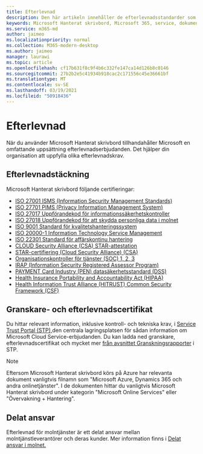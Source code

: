 ```yaml
---
title: Efterlevnad
description: Den här artikeln innehåller de efterlevnadsstandarder som är relevanta för Microsoft Hanterat skrivbord.
keywords: Microsoft Hanterat skrivbord, Microsoft 365, service, dokumentation
ms.service: m365-md
author: jaimeo
ms.localizationpriority: normal
ms.collection: M365-modern-desktop
ms.author: jaimeo
manager: laurawi
ms.topic: article
ms.openlocfilehash: cf17b631f8c9f4b6c332fe147ca14d126b8c0146
ms.sourcegitcommit: 27b2b2e5c41934b918cac2c171556c45e36661bf
ms.translationtype: MT
ms.contentlocale: sv-SE
ms.lasthandoff: 03/19/2021
ms.locfileid: "50918436"
---
```

# <a name="compliance"></a>Efterlevnad

När du använder Microsoft Hanterat skrivbord tillhandahåller Microsoft en omfattande uppsättning efterlevnadserbjudanden. Det hjälper din organisation att uppfylla olika efterlevnadskrav.

## <a name="compliance-coverage"></a>Efterlevnadstäckning

Microsoft Hanterat skrivbord följande certifieringar:

- [ISO 27001 ISMS (Information Security Management Standards)](/compliance/regulatory/offering-ISO-27001)
- [ISO 27701 PIMS (Privacy Information Management System)](/compliance/regulatory/offering-iso-27701)
- [ISO 27017 Uppförandekod för informationssäkerhetskontroller](/compliance/regulatory/offering-ISO-27017)
- [ISO 27018 Uppförandekod för att skydda personliga data i molnet](/compliance/regulatory/offering-ISO-27018)
- [ISO 9001 Standard för kvalitetshanteringssystem](/compliance/regulatory/offering-ISO-9001)
- [ISO 20000-1 Information Technology Service Management](/compliance/regulatory/offering-ISO-20000-1-2011)
- [ISO 22301 Standard för affärskontinu hantering](/compliance/regulatory/offering-ISO-22301)
- [CLOUD Security Alliance (CSA) STAR-attestation](/compliance/regulatory/offering-CSA-STAR-Attestation)
- [STAR-certifiering (Cloud Security Alliance) (CSA)](/compliance/regulatory/offering-CSA-Star-Certification)
- [Organisationskontroller för tjänster (SOC) 1, 2, 3](/compliance/regulatory/offering-SOC)
- [IRAP (Information Security Registered Assessor Program)](/compliance/regulatory/offering-ccsl-irap-australia)
- [PAYMENT Card Industry (PEN) datasäkerhetsstandard (DSS)](/compliance/regulatory/offering-PCI-DSS)
- [Health Insurance Portability and Accountability Act (HIPAA)](/compliance/regulatory/offering-hipaa-hitech)
- [Health Information Trust Alliance (HITRUST) Common Security Framework (CSF)](/compliance/regulatory/offering-hitrust)


## <a name="auditor-reports-and-compliance-certificates"></a>Granskare- och efterlevnadscertifikat

Du hittar relevant information, inklusive kontroll- och tekniska krav, i [Service Trust Portal (STP),](https://servicetrust.microsoft.com/)den centrala lagringsplatsen för sådan information om Microsoft Cloud Service-erbjudanden. Du kan ladda ned granskare, efterlevnadscertifikat och mycket mer [från avsnittet Granskningsrapporter](https://servicetrust.microsoft.com/ViewPage/MSComplianceGuide) i STP.

> [!NOTE]
> Eftersom Microsoft Hanterat skrivbord körs på Azure har relevanta dokument vanligtvis filnamn som "Microsoft Azure, Dynamics 365 och andra onlinetjänster". I de dokumenten hittar du vanligtvis Microsoft Hanterat skrivbord under kategorin "Microsoft Online Services" eller "Övervakning + Hantering".

## <a name="shared-responsibility"></a>Delat ansvar

Efterlevnad för molntjänster är ett delat ansvar mellan molntjänstleverantörer och deras kunder. Mer information finns i [Delat ansvar i molnet.](/azure/security/fundamentals/shared-responsibility)